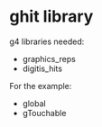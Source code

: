 # ghit library


g4 libraries needed: 

- graphics_reps
- digitis_hits

For the example:
- global
- gTouchable

